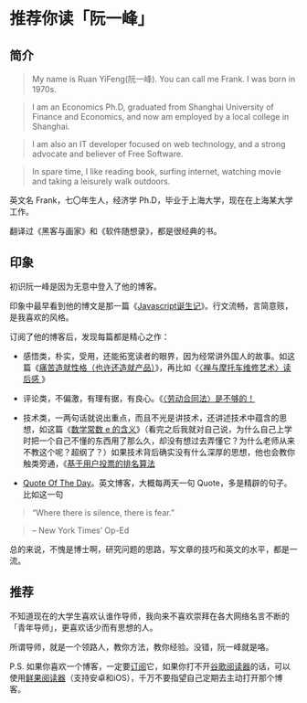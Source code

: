 # 推荐你读「阮一峰」

 
## 简介

> My name is Ruan YiFeng(阮一峰). You can call me Frank. I was born in 1970s.
> 

> I am an Economics Ph.D, graduated from Shanghai University of Finance and Economics, and now am employed by a local college in Shanghai.
> 

> I am also an IT developer focused on web technology, and a strong advocate and believer of Free Software.
> 

> In spare time, I like reading book, surfing internet, watching movie and taking a leisurely walk outdoors.

英文名 Frank，七〇年生人，经济学 Ph.D，毕业于上海大学，现在在上海某大学工作。

翻译过《黑客与画家》和《软件随想录》，都是很经典的书。

## 印象

初识阮一峰是因为无意中登入了他的博客。

印象中最早看到他的博文是那一篇《[Javascript诞生记][1]》。行文流畅，言简意赅，是我喜欢的风格。

订阅了他的博客后，发现每篇都是精心之作：

*   感悟类，朴实，受用，还能拓宽读者的眼界，因为经常讲外国人的故事。如这篇《[痛苦造就性格（也许还造就产品）][2]》，再比如《[〈禅与摩托车维修艺术〉读后感 ][3]》

*   评论类，不偏激，有理有据，有良心。《[〈劳动合同法〉是不够的！][4]

*   技术类，一两句话就说出重点，而且不光是讲技术，还讲述技术中蕴含的思想，如这篇《[数学常数 e 的含义][5]》（看完之后我就对自己说，为什么自己上学时把一个自己不懂的东西用了那么久，却没有想过去弄懂它？为什么老师从来不教这个呢？超纲了？）如果技术背后确实没有什么深厚的思想，他也会教你触类旁通，《[基于用户投票的排名算法][6]

*   [Quote Of The Day][7]。英文博客，大概每两天一句 Quote，多是精辟的句子。比如这一句

> “Where there is silence, there is fear.”
> 

> – New York Times’ Op-Ed

总的来说，不愧是博士啊，研究问题的思路，写文章的技巧和英文的水平，都是一流。

## 推荐

不知道现在的大学生喜欢认谁作导师，我向来不喜欢崇拜在各大网络名言不断的「青年导师」，更喜欢话少而有思想的人。

所谓导师，就是一个领路人，教你方法，教你经验。没错，阮一峰就是咯。

P.S. 如果你喜欢一个博客，一定要[订阅][8]它，如果你打不开[谷歌阅读器][9]的话，可以使用[鲜果阅读器][10]（支持安卓和iOS），千万不要指望自己定期去主动打开那个博客。

[1]:	http://www.ruanyifeng.com/blog/2011/06/birth_of_javascript.html
[2]:	http://www.ruanyifeng.com/blog/2011/12/pain_builds_character.html
[3]:	http://www.ruanyifeng.com/blog/2011/12/zen_and_the_art_of_motorcycle_maintenance.html
[4]:	http://www.ruanyifeng.com/blog/2009/02/a_labor_law_is_not_enough.html
[5]:	http://www.ruanyifeng.com/blog/2011/07/mathematical_constant_e.html
[6]:	http://www.ruanyifeng.com/blog/2012/02/ranking_algorithm_hacker_news.html
[7]:	http://www.ruanyifeng.com/en/
[8]:	http://baike.baidu.com/view/479622.htm#2
[9]:	http://www.google.com/reader/view/?hl=zh-CN
[10]:	http://xianguo.com